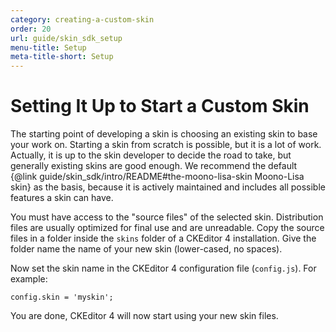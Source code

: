 ```yaml
---
category: creating-a-custom-skin
order: 20
url: guide/skin_sdk_setup
menu-title: Setup
meta-title-short: Setup
---
```

<!--
Copyright (c) 2003-2024, CKSource Holding sp. z o.o. All rights reserved.
For licensing, see LICENSE.md.
-->

# Setting It Up to Start a Custom Skin

The starting point of developing a skin is choosing an existing skin to base your work on. Starting a skin from scratch is possible, but it is a lot of work. Actually, it is up to the skin developer to decide the road to take, but generally existing skins are good enough. We recommend the default {@link guide/skin_sdk/intro/README#the-moono-lisa-skin Moono-Lisa skin} as the basis, because it is actively maintained and includes all possible features a skin can have.

You must have access to the "source files" of the selected skin. Distribution files are usually optimized for final use and are unreadable. Copy the source files in a folder inside the `skins` folder of a CKEditor 4 installation. Give the folder name the name of your new skin (lower-cased, no spaces).

Now set the skin name in the CKEditor 4 configuration file (`config.js`). For example:

	config.skin = 'myskin';

You are done, CKEditor 4 will now start using your new skin files.

